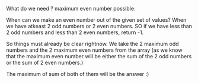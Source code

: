 What do we need ? 
maximum even number possible.

When can we make an even number out of the given set of values?
When we have atkeast 2 odd numbers or 2 even numbers.
SO if we have less than 2 odd numbers and less than 2 even numbers, return -1. 

So things must already be clear rightnow. We take the 2 maximum odd numbers and the 2 maximum even numbers from the array (as we know that the maximum even
number will be either the sum of the 2 odd numbers or the sum of 2 even numbers.)

The maximum of sum of both of them will be the answer :)
